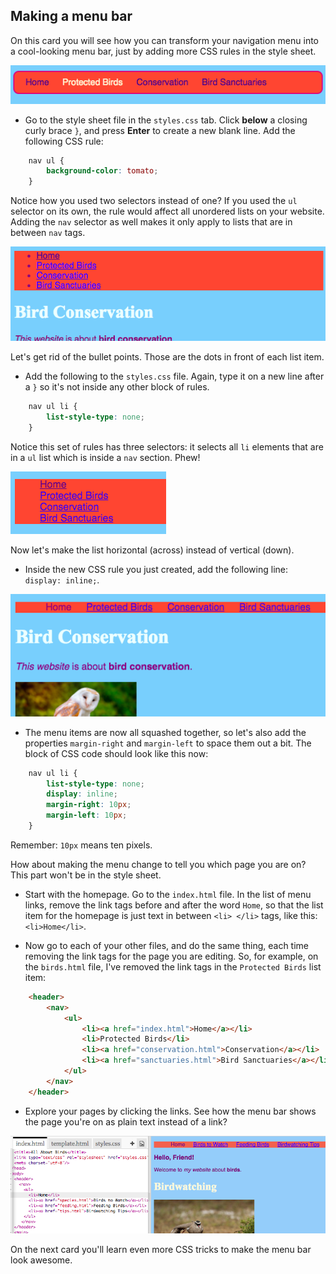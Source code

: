 ## Making a menu bar

On this card you will see how you can transform your navigation menu into a cool-looking menu bar, just by adding more CSS rules in the style sheet.

![Example of a menu bar](images/egCoolMenuBar.png)

- Go to the style sheet file in the `styles.css` tab. Click **below** a closing curly brace `}`, and press **Enter** to create a new blank line. Add the following CSS rule:

```css
    nav ul {
        background-color: tomato;
    }
```

Notice how you used two selectors instead of one? If you used the `ul` selector on its own, the rule would affect all unordered lists on your website. Adding the `nav` selector as well makes it only apply to lists that are in between `nav` tags.

![List with red background](images/egMenuBarFirstStyle.png)

Let's get rid of the bullet points. Those are the dots in front of each list item. 

- Add the following to the `styles.css` file. Again, type it on a new line after a `}` so it's not inside any other block of rules.

```css
    nav ul li {
        list-style-type: none;
    }
```

Notice this set of rules has three selectors: it selects all `li` elements that are in a `ul` list which is inside a `nav` section. Phew! 

![List with bullet points removed](images/egMenuBarNoBullets.png)

Now let's make the list horizontal (across) instead of vertical (down). 

- Inside the new CSS rule you just created, add the following line: `display: inline;`.

![](images/egMenuBarInline.png) 
 
- The menu items are now all squashed together, so let's also add the properties `margin-right` and `margin-left` to space them out a bit. The block of CSS code should look like this now:

```css
    nav ul li {
        list-style-type: none;
        display: inline;
        margin-right: 10px;
        margin-left: 10px;
    }
```
   
Remember: `10px` means ten pixels.

How about making the menu change to tell you which page you are on? This part won't be in the style sheet.

- Start with the homepage. Go to the `index.html` file. In the list of menu links, remove the link tags before and after the word `Home`, so that the list item for the homepage is just text in between `<li> </li>` tags, like this: `<li>Home</li>`.

- Now go to each of your other files, and do the same thing, each time removing the link tags for the page you are editing. So, for example, on the `birds.html` file, I've removed the link tags in the `Protected Birds` list item:

```html
    <header>
        <nav>
            <ul>
                <li><a href="index.html">Home</a></li>
                <li>Protected Birds</li>
                <li><a href="conservation.html">Conservation</a></li>
                <li><a href="sanctuaries.html">Bird Sanctuaries</a></li>
            </ul>
        </nav>
    </header>
```

- Explore your pages by clicking the links. See how the menu bar shows the page you're on as plain text instead of a link? 

![Example of menu bar highlighting current page](images/egMenuBarOnPage.png)

On the next card you'll learn even more CSS tricks to make the menu bar look awesome.
